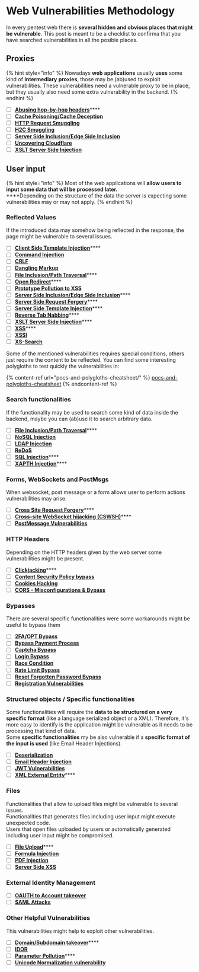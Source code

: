 # Web Vulnerabilities Methodology

In every pentest web there is **several hidden and obvious places that might be vulnerable**. This post is meant to be a checklist to confirma that you have searched vulnerabilities in all the posible places.

## Proxies

{% hint style="info" %}
Nowadays **web** **applications** usually **uses** some kind of **intermediary** **proxies**, those may be (ab)used to exploit vulnerabilities. These vulnerabilities need a vulnerable proxy to be in place, but they usually also  need some extra vulnerability in the backend.
{% endhint %}

* [ ] [**Abusing hop-by-hop headers**](abusing-hop-by-hop-headers.md)****
* [ ] ****[**Cache Poisoning/Cache Deception**](cache-deception.md)****
* [ ] ****[**HTTP Request Smuggling**](http-request-smuggling/)****
* [ ] ****[**H2C Smuggling**](h2c-smuggling.md)****
* [ ] ****[**Server Side Inclusion/Edge Side Inclusion**](server-side-inclusion-edge-side-inclusion-injection.md)****
* [ ] ****[**Uncovering Cloudflare**](../pentesting/pentesting-web/uncovering-cloudflare.md)****
* [ ] ****[**XSLT Server Side Injection**](xslt-server-side-injection-extensible-stylesheet-languaje-transformations.md)****

## **User input**

{% hint style="info" %}
&#x20;Most of the web applications will **allow users to input some data that will be processed later.**\
****Depending on the structure of the data the server is expecting some vulnerabilities  may or may not apply.
{% endhint %}

### **Reflected Values**

If the introduced data may somehow being reflected in the response, the page might be vulnerable to several issues.

* [ ] [**Client Side Template Injection**](client-side-template-injection-csti.md)****
* [ ] ****[**Command Injection**](command-injection.md)****
* [ ] ****[**CRLF**](crlf-0d-0a.md)****
* [ ] ****[**Dangling Markup**](dangling-markup-html-scriptless-injection.md)****
* [ ] [**File Inclusion/Path Traversal**](file-inclusion/)****
* [ ] [**Open Redirect**](open-redirect.md)****
* [ ] ****[**Prototype Pollution to XSS**](deserialization/nodejs-proto-prototype-pollution/#client-side-prototype-pollution-to-xss)****
* [ ] [**Server Side Inclusion/Edge Side Inclusion**](server-side-inclusion-edge-side-inclusion-injection.md)****
* [ ] [**Server Side Request Forgery**](ssrf-server-side-request-forgery.md)****
* [ ] [**Server Side Template Injection**](ssti-server-side-template-injection/)****
* [ ] [**Reverse Tab Nabbing**](reverse-tab-nabbing.md)****
* [ ] [**XSLT Server Side Injection**](xslt-server-side-injection-extensible-stylesheet-languaje-transformations.md)****
* [ ] [**XSS**](xss-cross-site-scripting/)****
* [ ] ****[**XSSI**](xssi-cross-site-script-inclusion.md)****
* [ ] ****[**XS-Search**](xs-search.md)****

Some of the mentioned vulnerabilities requires special conditions, others just require the content to be reflected. You can find some interesting polygloths to test quickly the vulnerabilities in:

{% content-ref url="pocs-and-polygloths-cheatsheet/" %}
[pocs-and-polygloths-cheatsheet](pocs-and-polygloths-cheatsheet/)
{% endcontent-ref %}

### **Search functionalities**

If the functionality may be used to search some kind of data inside the backend, maybe you can (ab)use it to search arbitrary data.

* [ ] [**File Inclusion/Path Traversal**](file-inclusion/)****
* [ ] ****[**NoSQL Injection**](nosql-injection.md)****
* [ ] ****[**LDAP Injection**](ldap-injection.md)****
* [ ] [**ReDoS**](regular-expression-denial-of-service-redos.md)
* [ ] [**SQL Injection**](sql-injection/)****
* [ ] [**XAPTH Injection**](xpath-injection.md)****

### **Forms, WebSockets and PostMsgs**

When websocket, post message or a form allows user to perform actions vulnerabilities may arise.

* [ ] [**Cross Site Request Forgery**](csrf-cross-site-request-forgery.md)****
* [ ] [**Cross-site WebSocket hijacking (CSWSH)**](cross-site-websocket-hijacking-cswsh.md)****
* [ ] ****[**PostMessage Vulnerabilities**](postmessage-vulnerabilities.md)****

### **HTTP Headers**

Depending on the HTTP headers given by the web server some vulnerabilities might be present.

* [ ] [**Clickjacking**](clickjacking.md)****
* [ ] ****[**Content Security Policy bypass**](content-security-policy-csp-bypass.md)****
* [ ] ****[**Cookies Hacking**](hacking-with-cookies/)****
* [ ] ****[**CORS - Misconfigurations & Bypass**](cors-bypass.md)****

### **Bypasses**

There are several specific functionalities were some workarounds might be useful to bypass them

* [ ] ****[**2FA/OPT Bypass**](2fa-bypass.md)****
* [ ] ****[**Bypass Payment Process**](bypass-payment-process.md)****
* [ ] ****[**Captcha Bypass**](captcha-bypass.md)****
* [ ] ****[**Login Bypass**](login-bypass/)****
* [ ] ****[**Race Condition**](race-condition.md)****
* [ ] ****[**Rate Limit Bypass**](rate-limit-bypass.md)****
* [ ] ****[**Reset Forgotten Password Bypass**](reset-password.md)****
* [ ] ****[**Registration Vulnerabilities**](registration-vulnerabilities.md)****

### **Structured objects / Specific functionalities**

Some functionalities will require the **data to be structured on a very specific format** (like a language serialized object or a XML). Therefore, it's more easy to identify is the application might be vulnerable as it needs to be processing that kind of data.\
Some **specific functionalities** my be also vulnerable if a **specific format of the input is used** (like Email Header Injections).&#x20;

* [ ] ****[**Deserialization**](deserialization/)****
* [ ] ****[**Email Header Injection**](email-header-injection.md)****
* [ ] ****[**JWT Vulnerabilities**](hacking-jwt-json-web-tokens.md)****
* [ ] [**XML External Entity**](xxe-xee-xml-external-entity.md)****

### Files

Functionalities that allow to upload files might be vulnerable to several issues.\
Functionalities that generates files including user input might execute unexpected code.\
Users that open files uploaded by users or automatically generated including user input might be compromised.

* [ ] [**File Upload**](file-upload/)****
* [ ] ****[**Formula Injection**](formula-injection.md)****
* [ ] ****[**PDF Injection**](xss-cross-site-scripting/pdf-injection.md)****
* [ ] ****[**Server Side XSS**](xss-cross-site-scripting/server-side-xss-dynamic-pdf.md)****

### **External Identity Management**

* [ ] ****[**OAUTH to Account takeover**](oauth-to-account-takeover.md)****
* [ ] ****[**SAML Attacks**](saml-attacks/)****

### **Other Helpful Vulnerabilities**

This vulnerabilities might help to exploit other vulnerabilities.

* [ ] [**Domain/Subdomain takeover**](domain-subdomain-takeover.md)****
* [ ] ****[**IDOR**](idor.md)****
* [ ] [**Parameter Pollution**](parameter-pollution.md)****
* [ ] ****[**Unicode Normalization vulnerability**](unicode-normalization-vulnerability.md)****
